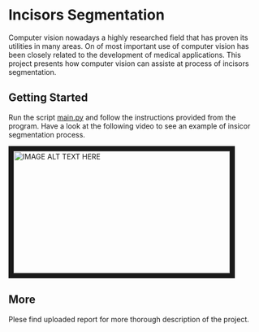 # Incisors Segmentation

Computer vision nowadays a highly researched field that has proven its utilities in many areas. On of most important use of computer vision has been closely related to the development of medical applications. This project presents how computer vision can assiste at process of incisors segmentation. 

## Getting Started
Run the script [main.py](https://github.com/matejjeglic/ComputerVision_FinalProject/blob/master/main.py) and follow the instructions provided from the program. Have a look at the following video to see an example of insicor segmentation process.

<a href="https://www.youtube.com/watch?v=poiAECrGGDs&feature=youtu.be
" target="_blank"><img src="https://github.com/matejjeglic/ComputerVision_FinalProject/blob/master/Project_Data/_Data/Report_Figures/youtube_img.PNG" 
alt="IMAGE ALT TEXT HERE" width="426" height="240" border="10" /></a>


## More
Plese find uploaded report for more thorough description of the project. 

